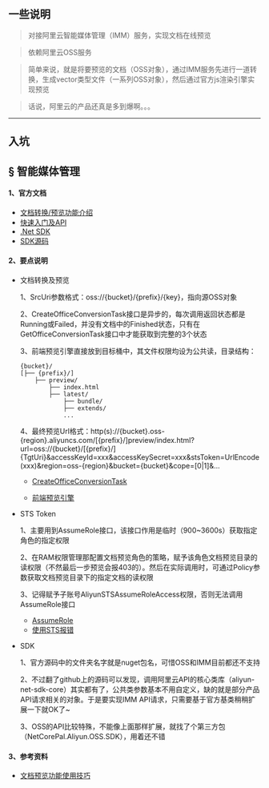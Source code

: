 ## 一些说明

> 对接阿里云智能媒体管理（IMM）服务，实现文档在线预览

> 依赖阿里云OSS服务

> 简单来说，就是将要预览的文档（OSS对象），通过IMM服务先进行一道转换，生成vector类型文件（一系列OSS对象），然后通过官方js渲染引擎实现预览

> 话说，阿里云的产品还真是多到爆啊。。。

****

## 入坑

## &sect; 智能媒体管理

#### 1、官方文档

 * [文档转换/预览功能介绍](https://yq.aliyun.com/articles/581576?spm=a2c4e.11153940.blogcont589902.28.5e907f2e4JsJnY)
 * [快速入门及API](https://help.aliyun.com/product/62354.html?spm=a2c4g.11186623.3.1.Z1wO8H)
 * [.Net SDK](https://develop.aliyun.com/tools/sdk#/dotnet)
 * [SDK源码](https://github.com/aliyun/aliyun-openapi-net-sdk)

#### 2、要点说明

 * 文档转换及预览

    1、SrcUri参数格式：oss://{bucket}/{prefix}/{key}，指向源OSS对象

    2、CreateOfficeConversionTask接口是异步的，每次调用返回状态都是Running或Failed，并没有文档中的Finished状态，只有在GetOfficeConversionTask接口中才能获取到完整的3个状态

    3、前端预览引擎直接放到目标桶中，其文件权限均设为公共读，目录结构：
    ```
    {bucket}/
    [├── {prefix}/]
        ├── preview/
            ├── index.html
            ├── latest/
                ├── bundle/
                ├── extends/
                ...
    ```

    4、最终预览Url格式：http(s)://{bucket}.oss-{region}.aliyuncs.com/[{prefix}/]preview/index.html?url=oss://{bucket}/[{prefix}/]{TgtUri}&accessKeyId=xxx&accessKeySecret=xxx&stsToken=UrlEncode(xxx)&region=oss-{region}&bucket={bucket}&cope=[0|1]&...

    * [CreateOfficeConversionTask](https://help.aliyun.com/document_detail/72044.html?spm=a2c4g.11186623.6.584.UQN3Ey)

    * [前端预览引擎](https://imm-demo.oss-cn-shanghai.aliyuncs.com/formatconvert/preview/V2.0.0_20180427.zip?spm=a2c4e.11153940.blogcont589902.24.15407f2eE7kJHt&file=V2.0.0_20180427.zip)

 * STS Token

    1、主要用到AssumeRole接口，该接口作用是临时（900~3600s）获取指定角色的指定权限

    2、在RAM权限管理那配置文档预览角色的策略，赋予该角色文档预览目录的读权限（不然最后一步预览会报403的）。然后在实际调用时，可通过Policy参数获取文档预览目录下的指定文档的读权限
    
    3、记得赋予子账号AliyunSTSAssumeRoleAccess权限，否则无法调用AssumeRole接口

    * [AssumeRole](https://help.aliyun.com/document_detail/28763.html?spm=a2c4g.11186623.6.682.CGHj83)
    * [使用STS报错](https://help.aliyun.com/knowledge_detail/39744.html?spm=a2c4g.11186623.6.739.t8kZIQ)

 * SDK
    
    1、官方源码中的文件夹名字就是nuget包名，可惜OSS和IMM目前都还不支持

    2、不过翻了github上的源码可以发现，调用阿里云API的核心类库（aliyun-net-sdk-core）其实都有了，公共类参数基本不用自定义，缺的就是部分产品API请求相关的对象。于是要实现IMM API请求，只需要基于官方基类稍稍扩展一下就OK了~

    3、OSS的API比较特殊，不能像上面那样扩展，就找了个第三方包（NetCorePal.Aliyun.OSS.SDK），用着还不错


#### 3、参考资料

 * [文档预览功能使用技巧](https://yq.aliyun.com/articles/609835?spm=a2c4e.11153940.blogrightarea610103.14.4c5c6c05pHSmIn)

